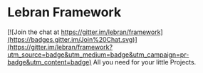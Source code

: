# Lebran Framework

[![Join the chat at https://gitter.im/lebran/framework](https://badges.gitter.im/Join%20Chat.svg)](https://gitter.im/lebran/framework?utm_source=badge&utm_medium=badge&utm_campaign=pr-badge&utm_content=badge)
Аll you need for your little Projects.
